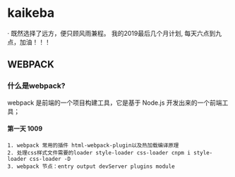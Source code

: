# kaikeba
· 既然选择了远方，便只顾风雨兼程。
我的2019最后几个月计划,
每天六点到九点，加油！！！
## WEBPACK
### 什么是webpack?
webpack 是前端的一个项目构建工具，它是基于 Node.js 开发出来的一个前端工具；
#### 第一天 1009
    1. webpack 常用的插件 html-webpack-plugin以及热加载编译原理
    2. 处理css样式文件需要的loader style-loader css-loader cnpm i style-loader css-loader -D
    3. webpack 节点：entry output devServer plugins module
    

